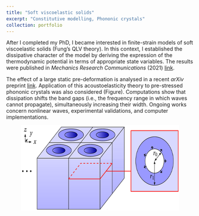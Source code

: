 ```yaml
---
title: "Soft viscoelastic solids"
excerpt: "Constitutive modelling, Phononic crystals"
collection: portfolio
---
```


After I completed my PhD, I became interested in finite-strain models of soft viscoelastic solids (Fung’s QLV theory). In this context, I established the dissipative character of the model by deriving the expression of the thermodynamic potential in terms of appropriate state variables. The results were published in <i>Mechanics Research Communications</i> (2021) [link](/publication/2020-12-05-mrc).

The effect of a large static pre-deformation is analysed in a recent <i>arXiv</i> preprint [link](/publication/2021-10-08-arxiv). Application of this acoustoelasticity theory to pre-stressed phononic crystals was also considered (Figure). Computations show that dissipation shifts the band gaps (i.e., the frequency range in which waves cannot propagate), simultaneously increasing their width. Ongoing works concern nonlinear waves, experimental validations, and computer implementations.

<figure>
    <img src="/images/QLV.png" width="548" height="230" alt="Phononic crystal">
</figure>